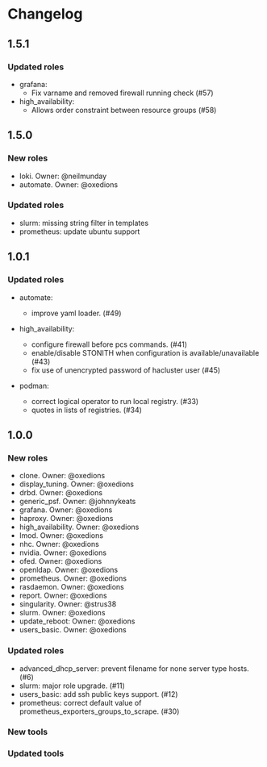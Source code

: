 # Changelog

## 1.5.1

### Updated roles

  - grafana:
    - Fix varname and removed firewall running check (#57)
  - high_availability:
    - Allows order constraint between resource groups (#58)

## 1.5.0

### New roles

  - loki. Owner: @neilmunday
  - automate. Owner: @oxedions

### Updated roles

  - slurm: missing string filter in templates
  - prometheus: update ubuntu support

## 1.0.1

### Updated roles

  - automate:
    - improve yaml loader. (#49)

  - high_availability:
    - configure firewall before pcs commands. (#41)
    - enable/disable STONITH when configuration is available/unavailable (#43)
    - fix use of unencrypted password of hacluster user (#45)

  - podman:
    - correct logical operator to run local registry. (#33)
    - quotes in lists of registries. (#34)

## 1.0.0

### New roles

  - clone. Owner: @oxedions
  - display_tuning. Owner: @oxedions
  - drbd. Owner: @oxedions
  - generic_psf. Owner: @johnnykeats
  - grafana. Owner: @oxedions
  - haproxy. Owner: @oxedions
  - high_availability. Owner: @oxedions
  - lmod. Owner: @oxedions
  - nhc. Owner: @oxedions
  - nvidia. Owner: @oxedions
  - ofed. Owner: @oxedions
  - openldap. Owner: @oxedions
  - prometheus. Owner: @oxedions
  - rasdaemon. Owner: @oxedions
  - report. Owner: @oxedions
  - singularity. Owner: @strus38
  - slurm. Owner: @oxedions
  - update_reboot: Owner: @oxedions
  - users_basic. Owner: @oxedions


### Updated roles

  - advanced_dhcp_server: prevent filename for none server type hosts. (#6)
  - slurm: major role upgrade. (#11)
  - users_basic: add ssh public keys support. (#12)
  - prometheus: correct default value of prometheus_exporters_groups_to_scrape. (#30)

### New tools

### Updated tools
